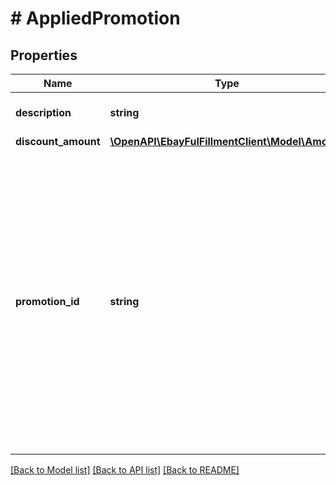 # # AppliedPromotion

## Properties

Name | Type | Description | Notes
------------ | ------------- | ------------- | -------------
**description** | **string** | A description of the applied sales promotion. | [optional]
**discount_amount** | [**\OpenAPI\EbayFulFillmentClient\Model\Amount**](Amount.md) |  | [optional]
**promotion_id** | **string** | An eBay-generated unique identifier of the sales promotion. Multiple types of sales promotions are available to eBay Store owners, including order size/volume discounts, shipping discounts, special coupons, and price markdowns. Sales promotions can be managed through the Marketing tab of Seller Hub in My eBay, or by using the Trading API&#39;s SetPromotionalSale call or the Marketing API&#39;s createItemPromotion method. | [optional]

[[Back to Model list]](../../README.md#models) [[Back to API list]](../../README.md#endpoints) [[Back to README]](../../README.md)
